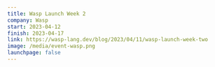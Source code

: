 ```yaml
---
title: Wasp Launch Week 2
company: Wasp
start: 2023-04-12
finish: 2023-04-17
link: https://wasp-lang.dev/blog/2023/04/11/wasp-launch-week-two
image: /media/event-wasp.png
launchpage: false
---
```


